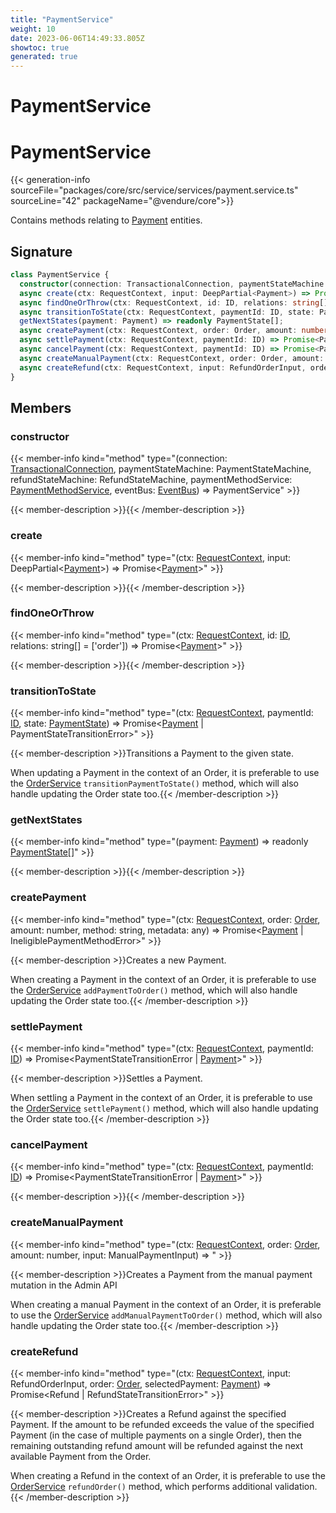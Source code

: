 ```yaml
---
title: "PaymentService"
weight: 10
date: 2023-06-06T14:49:33.805Z
showtoc: true
generated: true
---
```

<!-- This file was generated from the Vendure source. Do not modify. Instead, re-run the "docs:build" script -->

# PaymentService
<div class="symbol">


# PaymentService

{{< generation-info sourceFile="packages/core/src/service/services/payment.service.ts" sourceLine="42" packageName="@vendure/core">}}

Contains methods relating to <a href='/typescript-api/entities/payment#payment'>Payment</a> entities.

## Signature

```TypeScript
class PaymentService {
  constructor(connection: TransactionalConnection, paymentStateMachine: PaymentStateMachine, refundStateMachine: RefundStateMachine, paymentMethodService: PaymentMethodService, eventBus: EventBus)
  async create(ctx: RequestContext, input: DeepPartial<Payment>) => Promise<Payment>;
  async findOneOrThrow(ctx: RequestContext, id: ID, relations: string[] = ['order']) => Promise<Payment>;
  async transitionToState(ctx: RequestContext, paymentId: ID, state: PaymentState) => Promise<Payment | PaymentStateTransitionError>;
  getNextStates(payment: Payment) => readonly PaymentState[];
  async createPayment(ctx: RequestContext, order: Order, amount: number, method: string, metadata: any) => Promise<Payment | IneligiblePaymentMethodError>;
  async settlePayment(ctx: RequestContext, paymentId: ID) => Promise<PaymentStateTransitionError | Payment>;
  async cancelPayment(ctx: RequestContext, paymentId: ID) => Promise<PaymentStateTransitionError | Payment>;
  async createManualPayment(ctx: RequestContext, order: Order, amount: number, input: ManualPaymentInput) => ;
  async createRefund(ctx: RequestContext, input: RefundOrderInput, order: Order, selectedPayment: Payment) => Promise<Refund | RefundStateTransitionError>;
}
```
## Members

### constructor

{{< member-info kind="method" type="(connection: <a href='/typescript-api/data-access/transactional-connection#transactionalconnection'>TransactionalConnection</a>, paymentStateMachine: PaymentStateMachine, refundStateMachine: RefundStateMachine, paymentMethodService: <a href='/typescript-api/services/payment-method-service#paymentmethodservice'>PaymentMethodService</a>, eventBus: <a href='/typescript-api/events/event-bus#eventbus'>EventBus</a>) => PaymentService"  >}}

{{< member-description >}}{{< /member-description >}}

### create

{{< member-info kind="method" type="(ctx: <a href='/typescript-api/request/request-context#requestcontext'>RequestContext</a>, input: DeepPartial&#60;<a href='/typescript-api/entities/payment#payment'>Payment</a>&#62;) => Promise&#60;<a href='/typescript-api/entities/payment#payment'>Payment</a>&#62;"  >}}

{{< member-description >}}{{< /member-description >}}

### findOneOrThrow

{{< member-info kind="method" type="(ctx: <a href='/typescript-api/request/request-context#requestcontext'>RequestContext</a>, id: <a href='/typescript-api/common/id#id'>ID</a>, relations: string[] = ['order']) => Promise&#60;<a href='/typescript-api/entities/payment#payment'>Payment</a>&#62;"  >}}

{{< member-description >}}{{< /member-description >}}

### transitionToState

{{< member-info kind="method" type="(ctx: <a href='/typescript-api/request/request-context#requestcontext'>RequestContext</a>, paymentId: <a href='/typescript-api/common/id#id'>ID</a>, state: <a href='/typescript-api/payment/payment-state#paymentstate'>PaymentState</a>) => Promise&#60;<a href='/typescript-api/entities/payment#payment'>Payment</a> | PaymentStateTransitionError&#62;"  >}}

{{< member-description >}}Transitions a Payment to the given state.

When updating a Payment in the context of an Order, it is
preferable to use the <a href='/typescript-api/services/order-service#orderservice'>OrderService</a> `transitionPaymentToState()` method, which will also handle
updating the Order state too.{{< /member-description >}}

### getNextStates

{{< member-info kind="method" type="(payment: <a href='/typescript-api/entities/payment#payment'>Payment</a>) => readonly <a href='/typescript-api/payment/payment-state#paymentstate'>PaymentState</a>[]"  >}}

{{< member-description >}}{{< /member-description >}}

### createPayment

{{< member-info kind="method" type="(ctx: <a href='/typescript-api/request/request-context#requestcontext'>RequestContext</a>, order: <a href='/typescript-api/entities/order#order'>Order</a>, amount: number, method: string, metadata: any) => Promise&#60;<a href='/typescript-api/entities/payment#payment'>Payment</a> | IneligiblePaymentMethodError&#62;"  >}}

{{< member-description >}}Creates a new Payment.

When creating a Payment in the context of an Order, it is
preferable to use the <a href='/typescript-api/services/order-service#orderservice'>OrderService</a> `addPaymentToOrder()` method, which will also handle
updating the Order state too.{{< /member-description >}}

### settlePayment

{{< member-info kind="method" type="(ctx: <a href='/typescript-api/request/request-context#requestcontext'>RequestContext</a>, paymentId: <a href='/typescript-api/common/id#id'>ID</a>) => Promise&#60;PaymentStateTransitionError | <a href='/typescript-api/entities/payment#payment'>Payment</a>&#62;"  >}}

{{< member-description >}}Settles a Payment.

When settling a Payment in the context of an Order, it is
preferable to use the <a href='/typescript-api/services/order-service#orderservice'>OrderService</a> `settlePayment()` method, which will also handle
updating the Order state too.{{< /member-description >}}

### cancelPayment

{{< member-info kind="method" type="(ctx: <a href='/typescript-api/request/request-context#requestcontext'>RequestContext</a>, paymentId: <a href='/typescript-api/common/id#id'>ID</a>) => Promise&#60;PaymentStateTransitionError | <a href='/typescript-api/entities/payment#payment'>Payment</a>&#62;"  >}}

{{< member-description >}}{{< /member-description >}}

### createManualPayment

{{< member-info kind="method" type="(ctx: <a href='/typescript-api/request/request-context#requestcontext'>RequestContext</a>, order: <a href='/typescript-api/entities/order#order'>Order</a>, amount: number, input: ManualPaymentInput) => "  >}}

{{< member-description >}}Creates a Payment from the manual payment mutation in the Admin API

When creating a manual Payment in the context of an Order, it is
preferable to use the <a href='/typescript-api/services/order-service#orderservice'>OrderService</a> `addManualPaymentToOrder()` method, which will also handle
updating the Order state too.{{< /member-description >}}

### createRefund

{{< member-info kind="method" type="(ctx: <a href='/typescript-api/request/request-context#requestcontext'>RequestContext</a>, input: RefundOrderInput, order: <a href='/typescript-api/entities/order#order'>Order</a>, selectedPayment: <a href='/typescript-api/entities/payment#payment'>Payment</a>) => Promise&#60;Refund | RefundStateTransitionError&#62;"  >}}

{{< member-description >}}Creates a Refund against the specified Payment. If the amount to be refunded exceeds the value of the
specified Payment (in the case of multiple payments on a single Order), then the remaining outstanding
refund amount will be refunded against the next available Payment from the Order.

When creating a Refund in the context of an Order, it is
preferable to use the <a href='/typescript-api/services/order-service#orderservice'>OrderService</a> `refundOrder()` method, which performs additional
validation.{{< /member-description >}}


</div>
